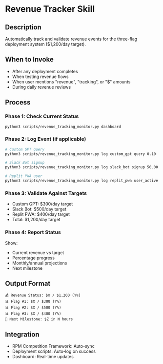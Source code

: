 # Revenue Tracker Skill

## Description
Automatically track and validate revenue events for the three-flag deployment system ($1,200/day target).

## When to Invoke
- After any deployment completes
- When testing revenue flows
- When user mentions "revenue", "tracking", or "$" amounts
- During daily revenue reviews

## Process

### Phase 1: Check Current Status
```bash
python3 scripts/revenue_tracking_monitor.py dashboard
```

### Phase 2: Log Event (if applicable)
```bash
# Custom GPT query
python3 scripts/revenue_tracking_monitor.py log custom_gpt query 0.10

# Slack Bot signup
python3 scripts/revenue_tracking_monitor.py log slack_bot signup 50.00

# Replit PWA user
python3 scripts/revenue_tracking_monitor.py log replit_pwa user_active 4.00
```

### Phase 3: Validate Against Targets
- Custom GPT: $300/day target
- Slack Bot: $500/day target
- Replit PWA: $400/day target
- Total: $1,200/day target

### Phase 4: Report Status
Show:
- Current revenue vs target
- Percentage progress
- Monthly/annual projections
- Next milestone

## Output Format
```
💰 Revenue Status: $X / $1,200 (Y%)
📊 Flag #1: $X / $300 (Y%)
📊 Flag #2: $X / $500 (Y%)
📊 Flag #3: $X / $400 (Y%)
🎯 Next Milestone: $Z in N hours
```

## Integration
- RPM Competition Framework: Auto-sync
- Deployment scripts: Auto-log on success
- Dashboard: Real-time updates
